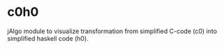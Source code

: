 # c0h0

jAlgo module to visualize transformation from simplified C-code (c0) into simplified haskell code (h0).
